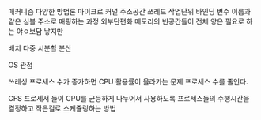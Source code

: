 매커니즘
다양한 방법론
마이크로 커널
주소공간
쓰레드
작업단위
바인딩
변수 이름과 같은 심볼 주소로 매핑하는 과정
외부단편화
메모리의 빈공간들이 전체 양은 필요로 하는 야ㅇ보담 낳지만 

배치 다중 시분할 분산

OS 관점

쓰레싱
프로세스 수가 증가하면 CPU 활용률이 올라가는 문제
프로세스 수를 줄인다.

CFS
프로세서 들이 CPU를 균등하게 나누어서 사용하도록 프로세스들의 수행시간을 결정하고 작은걸로 스케쥴링하는 방법

